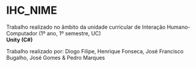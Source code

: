 # IHC_NIME
 
Trabalho realizado no âmbito da unidade curricular de Interação Humano-Computador (1º ano, 1º semestre, UC) <br>
**Unity (C#)**

Trabalho realizado por: Diogo Filipe, Henrique Fonseca, José Francisco Bugalho, José Gomes & Pedro Marques
